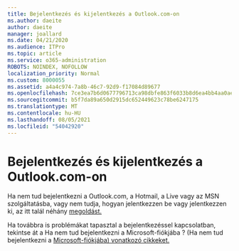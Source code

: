 ```yaml
---
title: Bejelentkezés és kijelentkezés a Outlook.com-on
ms.author: daeite
author: daeite
manager: joallard
ms.date: 04/21/2020
ms.audience: ITPro
ms.topic: article
ms.service: o365-administration
ROBOTS: NOINDEX, NOFOLLOW
localization_priority: Normal
ms.custom: 8000055
ms.assetid: a4a4c974-7a8b-46c7-92d9-f17084d89677
ms.openlocfilehash: 7ce3ea7b6d0677796713ca98dbfe863f6033b8d6ea4bb4aa0aef6a86df7ab119
ms.sourcegitcommit: b5f7da89a650d2915dc652449623c78be6247175
ms.translationtype: MT
ms.contentlocale: hu-HU
ms.lasthandoff: 08/05/2021
ms.locfileid: "54042920"
---
```

# <a name="how-to-sign-in-to-or-out-of-outlookcom"></a>Bejelentkezés és kijelentkezés a Outlook.com-on

Ha nem tud bejelentkezni a Outlook.com, a Hotmail, a Live vagy az MSN szolgáltatásba, vagy nem tudja, hogyan jelentkezzen be vagy jelentkezzen ki, az itt talál néhány [megoldást.](https://go.microsoft.com/fwlink/p/?linkid=2005840)
  
Ha továbbra is problémákat tapasztal a bejelentkezéssel kapcsolatban, tekintse át a Ha nem tud bejelentkezni a Microsoft-fiókjába ? (Ha nem tud bejelentkezni a [Microsoft-fiókjába) vonatkozó cikkeket.](https://go.microsoft.com/fwlink/p/?linkid=837479)